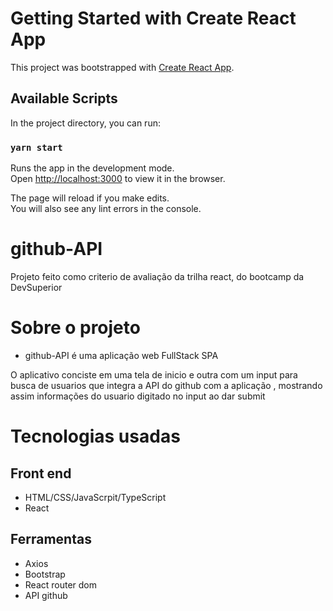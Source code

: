 # Getting Started with Create React App

This project was bootstrapped with [Create React App](https://github.com/facebook/create-react-app).

## Available Scripts

In the project directory, you can run:

### `yarn start`

Runs the app in the development mode.\
Open [http://localhost:3000](http://localhost:3000) to view it in the browser.

The page will reload if you make edits.\
You will also see any lint errors in the console.

# github-API
Projeto feito como criterio de avaliação da trilha react, do bootcamp da DevSuperior

# Sobre o projeto

* github-API é uma aplicação web FullStack SPA


O aplicativo conciste em uma tela de inicio e outra com um input para busca de usuarios que integra a API do github com a aplicação
, mostrando assim informações do usuario digitado no input ao dar submit

# Tecnologias usadas

## Front end

* HTML/CSS/JavaScrpit/TypeScript
* React

## Ferramentas

* Axios
* Bootstrap
* React router dom
* API github


